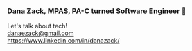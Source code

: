 ### Dana Zack, MPAS, PA-C turned Software Engineer 👋

Let's talk about tech! <br>
danaezack@gmail.com <br>
https://www.linkedin.com/in/danazack/

<!--
**dana-zack/dana-zack** is a ✨ _special_ ✨ repository because its `README.md` (this file) appears on your GitHub profile.

Here are some ideas to get you started:

- 🔭 I’m currently working on ...
- 🌱 I’m currently learning ...
- 👯 I’m looking to collaborate on ...
- 🤔 I’m looking for help with ...
- 💬 Ask me about ...
- 📫 How to reach me: ...
- 😄 Pronouns: ...
- ⚡ Fun fact: ...
-->
